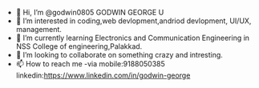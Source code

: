 - 👋 Hi, I’m @godwin0805   GODWIN GEORGE U
- 👀 I’m interested in coding,web devlopment,andriod devlopment, UI/UX, management.
- 🌱 I’m currently learning Electronics and Communication Engineering in NSS College of engineering,Palakkad.
- 💞️ I’m looking to collaborate on something crazy and intresting.
- 📫 How to reach me -via mobile:9188050385    linkedin:https://www.linkedin.com/in/godwin-george

<!---
godwin0805/godwin0805 is a ✨ special ✨ repository because its `README.md` (this file) appears on your GitHub profile.
You can click the Preview link to take a look at your changes.
--->
